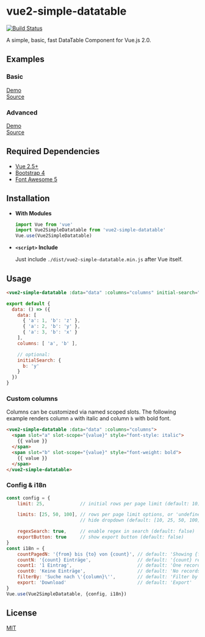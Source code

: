# vue2-simple-datatable
[![Build Status](https://travis-ci.org/christiansiegel/vue2-simple-datatable.svg?branch=master)](https://travis-ci.org/christiansiegel/vue2-simple-datatable)

A simple, basic, fast DataTable Component for Vue.js 2.0.

## Examples

### Basic

[Demo](https://christiansiegel.github.io/vue2-simple-datatable/examples/basic/)\
[Source](examples/basic)

### Advanced

[Demo](https://christiansiegel.github.io/vue2-simple-datatable/examples/advanced/dist)\
[Source](examples/advanced)

## Required Dependencies 

- [Vue 2.5+](https://vuejs.org/)
- [Bootstrap 4](https://getbootstrap.com/)
- [Font Awesome 5](https://fontawesome.com/)

## Installation

- **With Modules**

  ``` js
  import Vue from 'vue'
  import Vue2SimpleDatatable from 'vue2-simple-datatable'
  Vue.use(Vue2SimpleDatatable)
  ```

- **`<script>` Include**

  Just include `./dist/vue2-simple-datatable.min.js` after Vue itself.

## Usage

``` html
<vue2-simple-datatable :data="data" :columns="columns" initial-search="initialSearch" />
```

``` js
export default {
  data: () => ({
    data: [
      { 'a': 1, 'b': 'z' },
      { 'a': 2, 'b': 'y' },
      { 'a': 3, 'b': 'x' }
    ],
    columns: [ 'a', 'b' ],

    // optional:
    initialSearch: {
      b: 'y'
    }
  })
}
```

### Custom columns

Columns can be customized via named scoped slots. The following example renders column `a` with italic and column `b` with bold font.

``` html
<vue2-simple-datatable :data="data" :columns="columns">
  <span slot="a" slot-scope="{value}" style="font-style: italic">
    {{ value }}
  </span>
  <span slot="b" slot-scope="{value}" style="font-weight: bold">
    {{ value }}
  </span>
</vue2-simple-datatable>
```

### Config & i18n

``` js
const config = {
    limit: 25,             // initial rows per page limit (default: 10)

    limits: [25, 50, 100], // rows per page limit options, or 'undefined' to
                           // hide dropdown (default: [10, 25, 50, 100])

    regexSearch: true,     // enable regex in search (default: false)
    exportButton: true     // show export button (default: false)
}
const i18n = {
    countPagedN: '{from} bis {to} von {count}', // default: 'Showing {from} to {to} of {count} records'
    countN: '{count} Einträge',                 // default: '{count} records'
    count1: '1 Eintrag',                        // default: 'One record'
    count0: 'Keine Einträge',                   // default: 'No records'
    filterBy: 'Suche nach \'{column}\'',        // default: 'Filter by {column}'
    export: 'Download'                          // default: 'Export'
}
Vue.use(Vue2SimpleDatatable, {config, i18n})
```

## License

[MIT](http://opensource.org/licenses/MIT)
